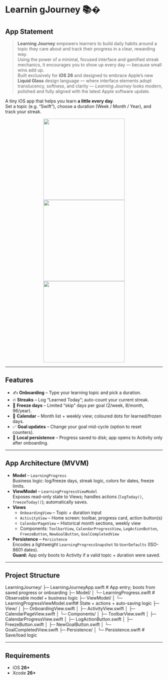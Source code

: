 # Learnin gJourney 📚�

## App Statement
> **Learning Journey** empowers learners to build daily habits around a topic they care about and track their progress in a clear, rewarding way.  
> Using the power of a minimal, focused interface and gamified streak mechanics, it encourages you to show up every day — because small wins add up.  
> Built exclusively for **iOS 26** and designed to embrace Apple’s new **Liquid Glass** design language — where interface elements adopt translucency, softness, and clarity — *Learning Journey* looks modern, polished and fully aligned with the latest Apple software update.

A tiny iOS app that helps you learn **a little every day**.  
Set a topic (e.g. “Swift”), choose a duration (Week / Month / Year), and track your streak.  

<p align="center">
  <img src="Screenshots/01-onboarding.png" width="260">
  <img src="Screenshots/02-activity.png" width="260">
  <img src="Screenshots/03-calendar.png" width="260">
</p>

---

## Features

- ✍️ **Onboarding** – Type your learning topic and pick a duration.  
- 🔥 **Streaks** – Log “Learned Today”; auto-count your current streak.  
- 🧊 **Freeze days** – Limited “skip” days per goal (2/week, 8/month, 96/year).  
- 📆 **Calendar** – Month list + weekly view; coloured dots for learned/frozen days.  
- ✅ **Goal updates** – Change your goal mid-cycle (option to reset counters).  
- 💾 **Local persistence** – Progress saved to disk; app opens to Activity only after onboarding.

---

## App Architecture (MVVM)

- **Model** – `LearningProgress`  
  Business logic: log/freeze days, streak logic, colors for dates, freeze limits.  
- **ViewModel** – `LearningProgressViewModel`  
  Exposes read-only state to Views; handles actions (`logToday()`, `freezeToday()`); automatically saves.  
- **Views**  
  - `OnboardingView` – Topic + duration input  
  - `ActivityView` – Home screen: toolbar, progress card, action button(s)  
  - `CalendarPageView` – Historical month sections, weekly view  
  - Components: `ToolbarView`, `CalendarProgressView`, `LogActionButton`, `FreezeButton`, `NewGoalButton`, `GoalCompletedView`  
- **Persistence** – `Persistence`  
  Encodes a lightweight `LearningProgressSnapshot` to `UserDefaults` (ISO-8601 dates).  
  **Guard:** App only boots to Activity if a valid topic + duration were saved.

---

## Project Structure

LearningJourney/
├─ LearningJourneyApp.swift          # App entry; boots from saved progress or onboarding
├─ Model/
│  └─ LearningProgress.swift         # Observable model + business logic
├─ ViewModel/
│  └─ LearningProgressViewModel.swift# State + actions + auto-saving logic
├─ View/
│  ├─ OnboardingView.swift
│  ├─ ActivityView.swift
│  ├─ CalendarPageView.swift
│  └─ Components/
│     ├─ ToolbarView.swift
│     ├─ CalendarProgressView.swift
│     ├─ LogActionButton.swift
│     ├─ FreezeButton.swift
│     ├─ NewGoalButton.swift
│     └─ GoalCompletedView.swift
├─ Persistence/
│  └─ Persistence.swift              # Save/load logic

---

## Requirements

- iOS **26+**
- Xcode **26+**


